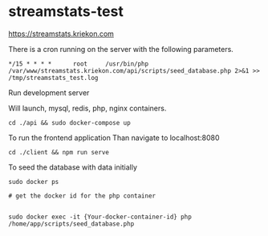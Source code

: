 # streamstats-test

https://streamstats.kriekon.com

There is a cron running on the server with the following parameters.

```
*/15 * * * *      root     /usr/bin/php /var/www/streamstats.kriekon.com/api/scripts/seed_database.php 2>&1 >> /tmp/streamstats_test.log
```

Run development server

Will launch, mysql, redis, php, nginx containers.
```
cd ./api && sudo docker-compose up
```

To run the frontend application
Than navigate to localhost:8080
```
cd ./client && npm run serve
```

To seed the database with data initially
```
sudo docker ps 

# get the docker id for the php container


sudo docker exec -it {Your-docker-container-id} php /home/app/scripts/seed_database.php
```